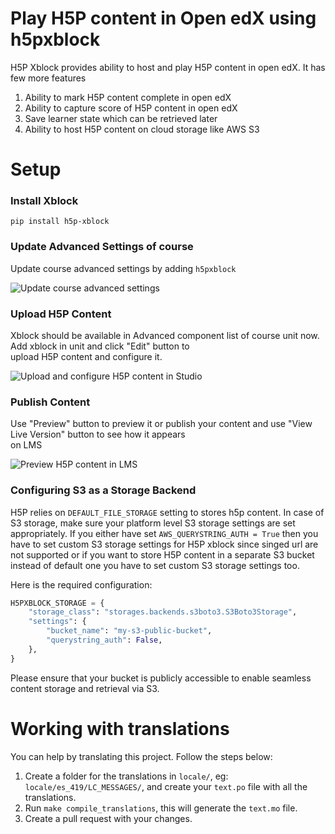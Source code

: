 
# Play H5P content in Open edX using h5pxblock

H5P Xblock provides ability to host and play H5P content in open edX. It has few more features

1. Ability to mark H5P content complete in open edX
2. Ability to capture score of H5P content in open edX
3. Save learner state which can be retrieved later
4. Ability to host H5P content on cloud storage like AWS S3

# Setup

### Install Xblock

```
pip install h5p-xblock
```

### Update Advanced Settings of course

Update course advanced settings by adding `h5pxblock`

![Update course advanced settings](https://github.com/edly-io/h5pxblock/blob/master/docs/images/course_advance_settings.png?raw=true)

### Upload H5P Content

Xblock should be available in Advanced component list of course unit now. Add xblock in unit and click "Edit" button to  
upload H5P content and configure it.

![Upload and configure H5P content in Studio](https://github.com/edly-io/h5pxblock/blob/master/docs/images/upload_content.png?raw=true)

### Publish Content

Use "Preview" button to preview it or publish your content and use "View Live Version" button to see how it appears  
on LMS

![Preview H5P content in LMS](https://github.com/edly-io/h5pxblock/blob/master/docs/images/preview_content.png?raw=true)

### Configuring S3 as a Storage Backend

H5P relies on ``DEFAULT_FILE_STORAGE`` setting to stores h5p content. In case of S3 storage, make sure your platform level S3 storage settings are set appropriately. If you either have set ``AWS_QUERYSTRING_AUTH = True`` then you have to set custom S3 storage settings for H5P xblock since singed url are not supported or if you want to store H5P content in a separate S3 bucket instead of default one you have to set custom S3 storage settings too.

Here is the required configuration:

```python
H5PXBLOCK_STORAGE = {
    "storage_class": "storages.backends.s3boto3.S3Boto3Storage",
    "settings": {
        "bucket_name": "my-s3-public-bucket",
        "querystring_auth": False,
    },
}
```

Please ensure that your bucket is publicly accessible to enable seamless content storage and retrieval via S3.

# Working with translations

You can help by translating this project. Follow the steps below:

1. Create a folder for the translations in `locale/`, eg: `locale/es_419/LC_MESSAGES/`, and create your `text.po` file
with all the translations.
2. Run `make compile_translations`, this will generate the `text.mo` file.
3. Create a pull request with your changes.
